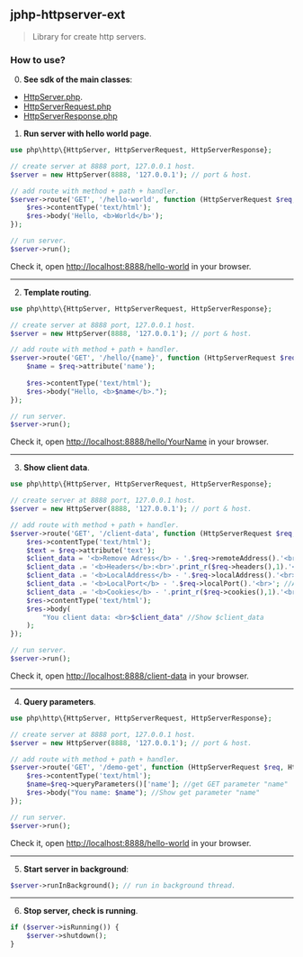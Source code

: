 
## jphp-httpserver-ext

> Library for create http servers.

### How to use?

0. **See sdk of the main classes**:
- [HttpServer.php](https://github.com/jphp-compiler/jphp/blob/master/exts/jphp-httpserver-ext/src/main/resources/JPHP-INF/sdk/php/http/HttpServer.php).
- [HttpServerRequest.php](https://github.com/jphp-compiler/jphp/blob/master/exts/jphp-httpserver-ext/src/main/resources/JPHP-INF/sdk/php/http/HttpServerRequest.php)
- [HttpServerResponse.php](https://github.com/jphp-compiler/jphp/blob/master/exts/jphp-httpserver-ext/src/main/resources/JPHP-INF/sdk/php/http/HttpServerResponse.php)


1. **Run server with hello world page**.
```php
use php\http\{HttpServer, HttpServerRequest, HttpServerResponse};

// create server at 8888 port, 127.0.0.1 host.
$server = new HttpServer(8888, '127.0.0.1'); // port & host.

// add route with method + path + handler.
$server->route('GET', '/hello-world', function (HttpServerRequest $req, HttpServerResponse $res) {
    $res->contentType('text/html');
    $res->body('Hello, <b>World</b>');
});

// run server.
$server->run();
```
Check it, open [http://localhost:8888/hello-world](http://localhost:8888/hello-world) in your browser.

---

2. **Template routing**.

```php
use php\http\{HttpServer, HttpServerRequest, HttpServerResponse};

// create server at 8888 port, 127.0.0.1 host.
$server = new HttpServer(8888, '127.0.0.1'); // port & host.

// add route with method + path + handler.
$server->route('GET', '/hello/{name}', function (HttpServerRequest $req, HttpServerResponse $res) {
    $name = $req->attribute('name');
    
    $res->contentType('text/html');
    $res->body("Hello, <b>$name</b>.");
});

// run server.
$server->run();
```

Check it, open [http://localhost:8888/hello/YourName](http://localhost:8888/hello/YourName) in your browser.

---

3. **Show client data**.
```php
use php\http\{HttpServer, HttpServerRequest, HttpServerResponse};

// create server at 8888 port, 127.0.0.1 host.
$server = new HttpServer(8888, '127.0.0.1'); // port & host.

// add route with method + path + handler.
$server->route('GET', '/client-data', function (HttpServerRequest $req, HttpServerResponse $res) {
    $res->contentType('text/html');
    $text = $req->attribute('text');
    $client_data = '<b>Remove Adress</b> - '.$req->remoteAddress().'<br>'; //Add Remote Adress to $client_data
    $client_data .= '<b>Headers</b>:<br>'.print_r($req->headers(),1).'<br>'; //Add Headers to $client_data
    $client_data .= '<b>LocalAddress</b> - '.$req->localAddress().'<br>'; //Add LocalAddress to $client_data
    $client_data .= '<b>LocalPort</b> - '.$req->localPort().'<br>'; //Add LocalPort to $client_data
    $client_data .= '<b>Cookies</b> - '.print_r($req->cookies(),1).'<br>'; //Add Cookies to $client_data
    $res->contentType('text/html');
    $res->body(
    	"You client data: <br>$client_data" //Show $client_data
    );
});

// run server.
$server->run();
```
Check it, open [http://localhost:8888/client-data](http://localhost:8888/hello-world) in your browser.

---

4. **Query parameters**.
```php
use php\http\{HttpServer, HttpServerRequest, HttpServerResponse};

// create server at 8888 port, 127.0.0.1 host.
$server = new HttpServer(8888, '127.0.0.1'); // port & host.

// add route with method + path + handler.
$server->route('GET', '/demo-get', function (HttpServerRequest $req, HttpServerResponse $res) {
    $res->contentType('text/html');
    $name=$req->queryParameters()['name']; //get GET parameter "name"
    $res->body("You name: $name"); //Show get parameter "name"
});

// run server.
$server->run();
```
Check it, open [http://localhost:8888/hello-world](http://localhost:8888/hello-world) in your browser.

---

5. **Start server in background**:

```php
$server->runInBackground(); // run in background thread.
```

---

6. **Stop server, check is running**.
```php
if ($server->isRunning()) {
    $server->shutdown();
}
```
